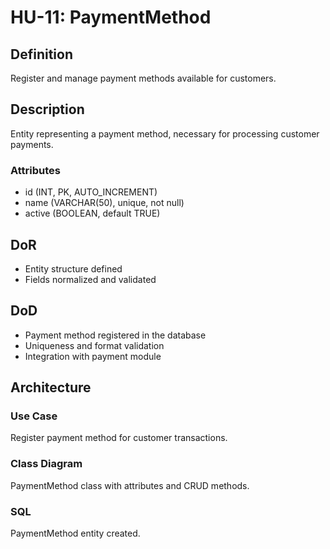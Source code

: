 # HU-11: PaymentMethod

## Definition
Register and manage payment methods available for customers.

## Description
Entity representing a payment method, necessary for processing customer payments.

### Attributes
- id (INT, PK, AUTO_INCREMENT)
- name (VARCHAR(50), unique, not null)
- active (BOOLEAN, default TRUE)

## DoR
- Entity structure defined
- Fields normalized and validated

## DoD
- Payment method registered in the database
- Uniqueness and format validation
- Integration with payment module

## Architecture
### Use Case
Register payment method for customer transactions.

### Class Diagram
PaymentMethod class with attributes and CRUD methods.

### SQL
PaymentMethod entity created.
